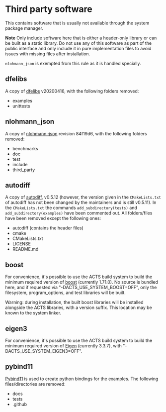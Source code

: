 # Third party software

This contains software that is usually not available through the system
package manager.

**Note** Only include software here that is either a header-only library or
can be built as a static library. Do not use any of this software as part of
the public interface and only include it in pure implementation files to avoid
issues with missing files after installation.

`nlohmann_json` is exempted from this rule as it is handled specially.

## dfelibs

A copy of [dfelibs](https://github.com/msmk0/dfelibs) v20200416, with the
following folders removed:

-   examples
-   unittests

## nlohmann_json

A copy of [nlohmann::json](https://github.com/nlohmann/json) revision 84f19d6, with the
following folders removed:

-   benchmarks
-   doc
-   test
-   include
-   third_party

## autodiff

A copy of [autodiff](https://github.com/autodiff/autodiff), v0.5.12 (however, the 
version given in the `CMakeLists.txt` of autodiff has not been changed by the maintainers
and is still v0.5.11). In the `CMakeLists.txt` the commands `add_subdirectory(tests)` and 
`add_subdirectory(examples)` have been commented out. All folders/files have been 
removed except the following ones:

-   autodiff (contains the header files)
-   cmake
-   CMakeLists.txt
-   LICENSE
-   README.md

## boost 

For convenience, it's possible to use the ACTS build system to build the minimum
required version of [boost](https://www.boost.org/) (currently 1.71.0).  No source is
bundled here, and if requested via "-DACTS_USE_SYSTEM_BOOST=OFF", only the filesystem,
program_options, and test libraries will be built.

Warning: during installation, the built boost libraries will be installed alongside the
ACTS libraries, with a version suffix. This location may be known to the system linker.

## eigen3

For convenience, it's possible to use the ACTS build system to build
the minimum required version of [Eigen](https://eigen.tuxfamily.org)
(currently 3.3.7), with "-DACTS_USE_SYSTEM_EIGEN3=OFF".

## pybind11

[Pybind11](https://github.com/pybind/pybind11) is used to create python bindings for 
the examples. The following files/directories are removed:
-   docs
-   tests
-   .github
